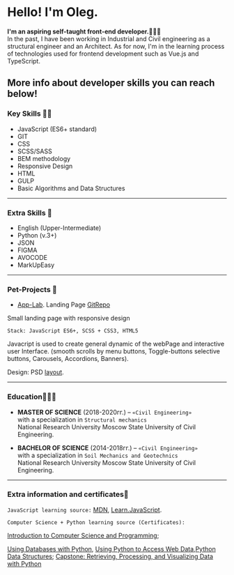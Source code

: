 # Hello!  I'm Oleg.

**I'm an aspiring self-taught front-end developer.🧙🏼‍♂️**  
In the past, I have been working in Industrial and Civil engineering as a structural engineer and an Architect.
As for now, I'm in the learning process of technologies used for frontend development such as Vue.js and TypeScript.
## More info about developer skills you can reach below!

### Key Skills 👨‍💻
* JavaScript (ES6+ standard)
* GIT
* CSS
* SCSS/SASS
* BEM methodology
* Responsive Design
* HTML
* GULP
* Basic Algorithms and Data Structures

---
### Extra Skills 🙌
* English (Upper-Intermediate)
* Python (v.3+)
* JSON
* FIGMA
* AVOCODE
* MarkUpEasy

---
### Pet-Projects 🐶
- [App-Lab](https://insid1.github.io/AppLab_project/). Landing Page						[GitRepo](https://github.com/Insid1/AppLab_project)

Small landing page with responsive design

`Stack: JavaScript ES6+, SCSS + CSS3, HTML5`

Javacript is used to create general dynamic of the webPage and interactive user Interface. (smooth scrolls by menu buttons, Toggle-buttons selective buttons, Carousels, Accordions, Banners).

Design: PSD [layout](https://dribbble.com/shots/8641810-Freebie-App-landing-page).

---
### Education🧑🏼‍⚖️

- **MASTER OF SCIENCE** (2018-2020гг.) – `«Civil Engineering»`  
with a specialization in `Structural mechanics`  
National Research University Moscow State University of Civil Engineering.


- **BACHELOR OF SCIENCE** (2014-2018гг.) – `«Civil Engineering»`  
with a specialization in `Soil Mechanics and Geotechnics`  
National Research University Moscow State University of Civil Engineering.

---
### Extra information and certificates📖

`JavaScript learning source:` [MDN](https://developer.mozilla.org/ru/), [Learn.JavaScript](https://learn.javascript.ru/).

`Computer Science + Python learning source (Certificates):`

[Introduction to Computer Science and Programming](https://courses.edx.org/certificates/73e17081e08e49d598fce4b9b58fa032);

[Using Databases with Python](https://coursera.org/share/3a83d44e866bd8e499dba03024b1117f), [Using Python to Access Web Data,Python Data Structures]( ); [Capstone: Retrieving, Processing, and Visualizing Data with Python](https://coursera.org/share/0d162f33e0b5a0c3cff9c23fa3c62b38)